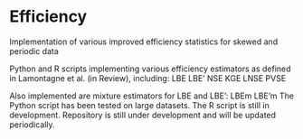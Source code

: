 # Efficiency
Implementation of various improved efficiency statistics for skewed and periodic data

Python and R scripts implementing various efficiency estimators as defined in Lamontagne et al. (in Review), including:
    LBE
    LBE’
    NSE
    KGE
    LNSE
    PVSE

Also implemented are mixture estimators for LBE and LBE’:
	  LBEm
	  LBE’m
The Python script has been tested on large datasets.  The R script is still in development.
Repository is still under development and will be updated periodically.
